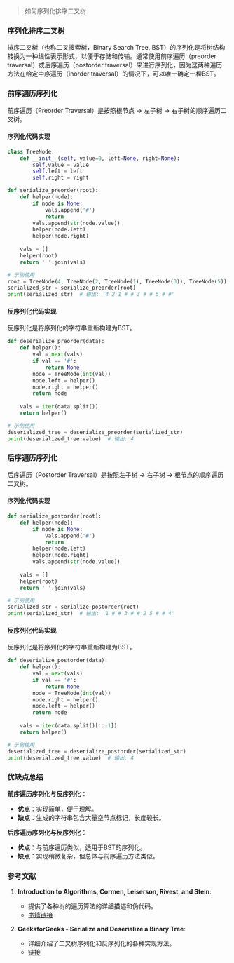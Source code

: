 > 如何序列化排序二叉树



### 序列化排序二叉树

排序二叉树（也称二叉搜索树，Binary Search Tree, BST）的序列化是将树结构转换为一种线性表示形式，以便于存储和传输。通常使用前序遍历（preorder traversal）或后序遍历（postorder traversal）来进行序列化，因为这两种遍历方法在给定中序遍历（inorder traversal）的情况下，可以唯一确定一棵BST。

### 前序遍历序列化

前序遍历（Preorder Traversal）是按照根节点 -> 左子树 -> 右子树的顺序遍历二叉树。

#### 序列化代码实现

```python
class TreeNode:
    def __init__(self, value=0, left=None, right=None):
        self.value = value
        self.left = left
        self.right = right

def serialize_preorder(root):
    def helper(node):
        if node is None:
            vals.append('#')
            return
        vals.append(str(node.value))
        helper(node.left)
        helper(node.right)
    
    vals = []
    helper(root)
    return ' '.join(vals)

# 示例使用
root = TreeNode(4, TreeNode(2, TreeNode(1), TreeNode(3)), TreeNode(5))
serialized_str = serialize_preorder(root)
print(serialized_str)  # 输出: '4 2 1 # # 3 # # 5 # #'
```

#### 反序列化代码实现

反序列化是将序列化的字符串重新构建为BST。

```python
def deserialize_preorder(data):
    def helper():
        val = next(vals)
        if val == '#':
            return None
        node = TreeNode(int(val))
        node.left = helper()
        node.right = helper()
        return node
    
    vals = iter(data.split())
    return helper()

# 示例使用
deserialized_tree = deserialize_preorder(serialized_str)
print(deserialized_tree.value)  # 输出: 4
```

### 后序遍历序列化

后序遍历（Postorder Traversal）是按照左子树 -> 右子树 -> 根节点的顺序遍历二叉树。

#### 序列化代码实现

```python
def serialize_postorder(root):
    def helper(node):
        if node is None:
            vals.append('#')
            return
        helper(node.left)
        helper(node.right)
        vals.append(str(node.value))
    
    vals = []
    helper(root)
    return ' '.join(vals)

# 示例使用
serialized_str = serialize_postorder(root)
print(serialized_str)  # 输出: '1 # # 3 # # 2 5 # # 4'
```

#### 反序列化代码实现

反序列化是将序列化的字符串重新构建为BST。

```python
def deserialize_postorder(data):
    def helper():
        val = next(vals)
        if val == '#':
            return None
        node = TreeNode(int(val))
        node.right = helper()
        node.left = helper()
        return node
    
    vals = iter(data.split()[::-1])
    return helper()

# 示例使用
deserialized_tree = deserialize_postorder(serialized_str)
print(deserialized_tree.value)  # 输出: 4
```

### 优缺点总结

**前序遍历序列化与反序列化**：
- **优点**：实现简单，便于理解。
- **缺点**：生成的字符串包含大量空节点标记，长度较长。

**后序遍历序列化与反序列化**：
- **优点**：与前序遍历类似，适用于BST的序列化。
- **缺点**：实现稍微复杂，但总体与前序遍历方法类似。

### 参考文献

1. **Introduction to Algorithms, Cormen, Leiserson, Rivest, and Stein**:
   - 提供了各种树的遍历算法的详细描述和伪代码。
   - [书籍链接](https://mitpress.mit.edu/books/introduction-algorithms)

2. **GeeksforGeeks - Serialize and Deserialize a Binary Tree**:
   - 详细介绍了二叉树序列化和反序列化的各种实现方法。
   - [链接](https://www.geeksforgeeks.org/serialize-deserialize-binary-tree/)
